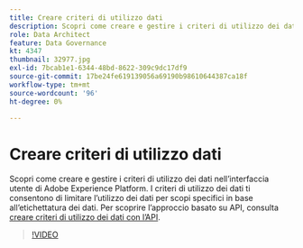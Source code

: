 ```yaml
---
title: Creare criteri di utilizzo dati
description: Scopri come creare e gestire i criteri di utilizzo dei dati nell’interfaccia utente di Adobe Experience Platform. I criteri di utilizzo dei dati ti consentono di limitare l’utilizzo dei dati per scopi specifici in base all’etichettatura dei dati.
role: Data Architect
feature: Data Governance
kt: 4347
thumbnail: 32977.jpg
exl-id: 7bcab1e1-6344-48bd-8622-309c9dc17df9
source-git-commit: 17be24fe619139056a69190b98610644387ca18f
workflow-type: tm+mt
source-wordcount: '96'
ht-degree: 0%

---
```


# Creare criteri di utilizzo dati

Scopri come creare e gestire i criteri di utilizzo dei dati nell’interfaccia utente di Adobe Experience Platform. I criteri di utilizzo dei dati ti consentono di limitare l’utilizzo dei dati per scopi specifici in base all’etichettatura dei dati. Per scoprire l’approccio basato su API, consulta [creare criteri di utilizzo dei dati con l’API](https://experienceleague.adobe.com/docs/experience-platform/data-governance/policies/create.html).

>[!VIDEO](https://video.tv.adobe.com/v/32977?quality=12&learn=on)